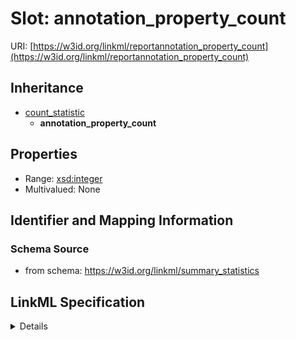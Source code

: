 # Slot: annotation_property_count

URI: [https://w3id.org/linkml/reportannotation_property_count](https://w3id.org/linkml/reportannotation_property_count)




## Inheritance

* [count_statistic](count_statistic.md)
    * **annotation_property_count**





## Properties

* Range: [xsd:integer](http://www.w3.org/2001/XMLSchema#integer)
* Multivalued: None







## Identifier and Mapping Information







### Schema Source


* from schema: https://w3id.org/linkml/summary_statistics




## LinkML Specification

<details>
```yaml
name: annotation_property_count
from_schema: https://w3id.org/linkml/summary_statistics
rank: 1000
is_a: count_statistic
alias: annotation_property_count
domain_of:
- SummaryStatisticCollection
slot_group: property_statistic_group
range: integer

```
</details>